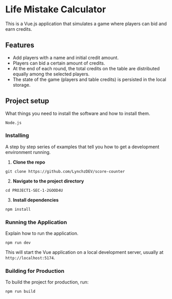 # Life Mistake Calculator

This is a Vue.js application that simulates a game where players can bid and earn credits.

## Features

- Add players with a name and initial credit amount.
- Players can bid a certain amount of credits.
- At the end of each round, the total credits on the table are distributed equally among the selected players.
- The state of the game (players and table credits) is persisted in the local storage.

## Project setup

What things you need to install the software and how to install them.

```npm
Node.js
```

### Installing

A step by step series of examples that tell you how to get a development environment running.

1. **Clone the repo**
```
git clone https://github.com/LynchzDEV/score-counter
```
2. **Navigate to the project directory**
```
cd PROJECT1-SEC-1-2GOOD4U
```
3. **Install dependencies**
```
npm install
```

### Running the Application

Explain how to run the application.
```
npm run dev
```

This will start the Vue application on a local development server, usually at `http://localhost:5174`.

### Building for Production

To build the project for production, run:
```
npm run build
```
